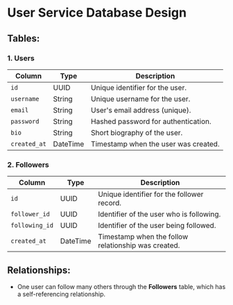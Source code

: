 # User Service Database Design

## Tables:

### 1. **Users**
| Column        | Type     | Description                           |
|---------------|----------|---------------------------------------|
| `id`          | UUID     | Unique identifier for the user.       |
| `username`    | String   | Unique username for the user.         |
| `email`       | String   | User's email address (unique).        |
| `password`    | String   | Hashed password for authentication.   |
| `bio`         | String   | Short biography of the user.          |
| `created_at`  | DateTime | Timestamp when the user was created.  |

### 2. **Followers**
| Column          | Type     | Description                                             |
|-----------------|----------|---------------------------------------------------------|
| `id`            | UUID     | Unique identifier for the follower record.              |
| `follower_id`   | UUID     | Identifier of the user who is following.                |
| `following_id`  | UUID     | Identifier of the user being followed.                  |
| `created_at`    | DateTime | Timestamp when the follow relationship was created.     |

## Relationships:
- One user can follow many others through the **Followers** table, which has a self-referencing relationship.
